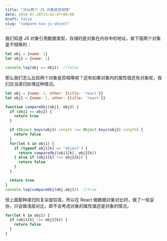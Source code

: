 ```yaml
---
title: "对比两个 JS 对象是否相等"
date: 2018-07-28T23:42:47+08:00
draft: false
slug: "compare-two-js-object"
---
```


我们知道 JS 对象引用数据类型，存储的是对象在内存中的地址，故下面两个对象是不相等的：

```js
let obj = {name: 1}
let obj1 = {name: 1}

console.log(obj == obj1)  //false
```

那么我们怎么比较两个对象是否相等呢？还有如果对象内的属性值还有对象呢，我们应当递归处理这种情况。

```js
let obj = {name: 1, other: {title: 'react'}}
let obj1 = {name: 1, other: {title: 'react'}}

function compareObj(obj1, obj2) {
  if (obj1 == obj2) {
    return true
  }

  if (Object.keys(obj1).length !== Object.keys(obj2).length) {
    return false
  }
  for(let k in obj1) {
    if (typeof obj1[k] == 'object') {
      return compareObj(obj1[k], obj2[k])
    } else if (obj1[k] !== obj2[k]) {
      return false
    }
  }

  return true
}
console.log(compareObj(obj,obj1))  //true
```

但上面那种递归的复杂度较高，所以在 React 做数据对象对比时，做了一些妥协，只会做浅层对比，即不会考虑对象的属性值还是对象的情况。

```js
for(let k in obj1) {
  if (obj1[k] !== obj2[k]) {
    return false
  }
}
```